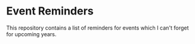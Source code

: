 # Event Reminders

This repository contains a list of reminders for events which I can't forget for upcoming years.
